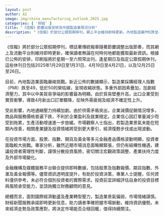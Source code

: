 ```yaml
---
layout: post
author: AI
image: img/china_manufacturing_outlook_2025.jpg
categories: [ '財經' ]
title: "《信報》節慶出版安排及中國製造業現況分析"
description: "《信報》於部分公眾假期停刊，網上平台維持即時更新。內地製造業PMI跌至49，反映行業收縮，中美貿易爭端影響下出口減少，通縮壓力加劇。市場波動，投資建議理性分散，密切關注政策與全球經濟變化。專業資訊即時發布，協助讀者掌握市場動態。"
---
```

《信報》將於部分公眾假期停刊，標誌著傳統報章隨著節慶調整出版節奏，而其網上及流動平台則維持即時更新，確保讀者無論在何時何地都能獲取最新資訊。根據已公佈的安排，印刷版將於星期一至六照常出刊，逢星期日及指定公眾假期休刊，這些休刊日包括2025年1月29日至1月31日、4月19日至4月21日，以及12月25日至26日。

目前，內地製造業面臨嚴峻挑戰。新近公佈的數據顯示，製造業採購經理人指數（PMI）跌至49，低於50的榮枯線，呈現收縮狀態。多重外部因素疊加，加劇經濟壓力，其中以中美貿易爭端的影響最為明顯。由於貿易壁壘升高，出口企業受到實質衝擊，導致4月新出口訂單驟降，反映外需疲弱及經濟不確定性上升。

受此影響，內地通縮壓力持續加劇。由於供需矛盾突出，企業減價促銷情況增多，商品與服務價格普遍下跌，不利於企業盈利及就業穩定。企業信心因訂單量減少而受到拖累，生產活動增速進一步放緩。市場觀察人士指出，若製造業景氣未能在短期內改善，相關產業鏈及投資情緒將受到更大牽引，經濟復甦步伐或出現波動。

在投資市場方面，股票、指數、期貨及黃金等多元金融產品價格波動明顯，投資者面臨較大挑戰。專家分析，雖然近期市場消息面略顯緊張，但仍有結構性機遇，建議投資者需理性判斷，謹慎分散投資風險，密切關注宏觀政策調整、產業扶持力度及外部市場變化。

金融機構及媒體服務平台聯合提供即時數據，包括股票及指數報價、期貨指數、外滙及黃金報價等。儘管資訊透明度提升，有助於投資決策，專業人士提醒，任何資料僅供參考，未必符合個別投資者的實際需求。投資前宜詳細評估自身的投資目標與風險承受能力，並諮詢獨立財務顧問的意見。

總體而言，面對國際經濟動盪及產業轉型壓力，製造業景氣偏弱，市場情緒謹慎。財經新聞服務承諾即時更新信息，助力讀者準確把握市場脈動，維持資訊優勢。未來經濟走勢及政策應對，將決定市場能否企穩回暖，值得持續關注。